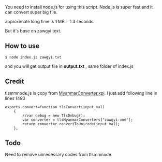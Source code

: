You need to install node.js for using this script. Node.js is super fast and it can convert super big file.

approximate long time is 1 MB = 1.3 seconds

But it's base on zawgyi text.

How to use
----------

	$ node index.js zawgyi.txt

and you will get output file in **output.txt** , same folder of index.js

Credit
------

tlsmmnode.js is copy from [MyanmarConverter.xpi](http://www.thanlwinsoft.org/MyanmarConverter/ "MyanmarConverter"). I just add following line in lines 1493

	exports.convert=function tlsConvert(input_val)
        {
            //var debug = new TlsDebug();
            var converter = tlsMyanmarConverters["zawgyi-one"];
            return converter.convertToUnicode(input_val);
        };

Todo
----

Need to remove unnecessary codes from tlsmmnode.